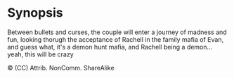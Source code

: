 # Synopsis
Between bullets and curses, the couple will enter a journey of madness and fun, looking thorugh the acceptance of Rachell in the family mafia of Evan, and guess what, it's a demon hunt mafia, and Rachell being a demon... yeah, this will be crazy

© (CC) Attrib. NonComm. ShareAlike